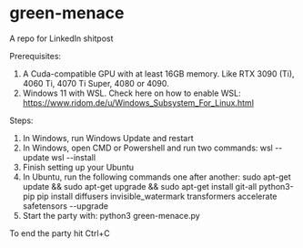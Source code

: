 # green-menace
A repo for LinkedIn shitpost

Prerequisites:
1. A Cuda-compatible GPU with at least 16GB memory. Like RTX 3090 (Ti), 4060 Ti, 4070 Ti Super, 4080 or 4090.
2. Windows 11 with WSL. Check here on how to enable WSL: https://www.ridom.de/u/Windows_Subsystem_For_Linux.html

Steps:
1. In Windows, run Windows Update and restart
2. In Windows, open CMD or Powershell and run two commands:
wsl --update
wsl --install
3. Finish setting up your Ubuntu
4. In Ubuntu, run the following commands one after another:
sudo apt-get update && sudo apt-get upgrade && sudo apt-get install git-all  python3-pip
pip install diffusers invisible_watermark transformers accelerate safetensors --upgrade
5. Start the party with:
python3 green-menace.py

To end the party hit Ctrl+C